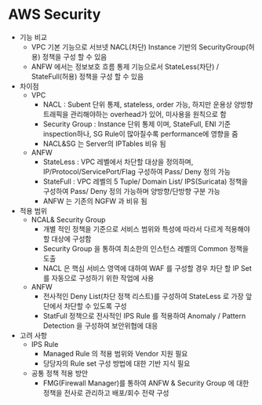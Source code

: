 # AWS Security

- 기능 비교
  - VPC 기본 기능으로 서브넷 NACL(차단) Instance 기반의 SecurityGroup(허용) 정책을 구성 할 수 있음
  - ANFW 에서는 정보보호 흐름 통제 기능으로서 StateLess(차단) / StateFull(허용) 정책을 구성 할 수 있음
- 차이점
  - VPC
    - NACL : Subent 단위 통제, stateless, order 가능, 하지만 운용상 양방향 트래픽을 관리해야하는 overhead가 있어, 미사용을 원칙으로 함
    - Security Group : Instance 단위 통제 이며, StateFull, ENI 기준 inspection하나, SG Rule이 많아질수록 performance에 영향을 줌
    - NACL&SG 는 Server의 IPTables 비유 됨
  - ANFW
    - StateLess : VPC 레벨에서 차단할 대상을 정의하며, IP/Protocol/ServicePort/Flag 구성하여 Pass/ Deny 정의 가능
    - StateFull : VPC 레벨의 5 Tuple/ Domain List/ IPS(Suricata) 정책을 구성하여 Pass/ Deny 정의 가능하며 양방향/단방향 구분 가능
    - ANFW 는 기존의 NGFW 과 비유 됨
- 적용 범위
  - NCAL& Security Group
    - 개별 적인 정책을 기준으로 서비스 범위와 특성에 따라서 다르게 적용해야 할 대상에 구성함
    - Security Group 을 통하여 최소한의 인스턴스 레벨의 Common 정책을 도출
    - NACL 은 핵심 서비스 영역에 대하여 WAF 를 구성할 경우 차단 할 IP Set 를 자동으로 구성하기 위한 작업에 사용
  - ANFW
    - 전사적인 Deny List(차단 정책 리스트)를 구성하여 StateLess 로 가장 앞단에서 차단할 수 있도록 구성
    - StatFull 정책으로 전사적인 IPS Rule 를 적용하여 Anomaly / Pattern Detection 을 구성하여 보안위협에 대응
- 고려 사항
  - IPS Rule
    - Managed Rule 의 적용 범위와 Vendor 지원 필요
    - 당당자의 Rule set 구성 방법에 대한 기반 지식 필요
  - 공통 정책 적용 방안
    - FMG(Firewall Manager)를 통하여 ANFW & Security Group 에 대한 정책을 전사로 관리하고 배포/회수 전략 구성
